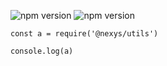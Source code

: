 ![npm version](https://badge.fury.io/js/%40nexys%2Futils.svg)
![npm version](https://img.shields.io/npm/v/@nexys/utils.svg)

```
const a = require('@nexys/utils')

console.log(a)
```
